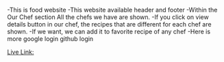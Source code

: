 -This is food website
-This website available header and footer
-Within the Our Chef section All the chefs we have are shown.
-If you click on view details button in our chef, the recipes that are different for each chef are shown.
-If we want, we can add it to favorite recipe of any chef
-Here is more google login github login

[Live Link: ](https://chef-hunter-8477e.web.app/)
